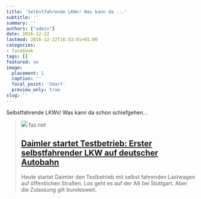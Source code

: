 ```yaml
---
title: 'Selbstfahrende LKWs! Was kann da ...'
subtitle: ''
summary: ''
authors: ["admin"]
date: 2016-12-22
lastmod: 2016-12-22T16:53:01+01:00
categories:
- facebook
tags: []
featured: no
image:
  placement: 1
  caption: ''
  focal_point: 'Smart'
  preview_only: true
slug: ''
---
```

Selbstfahrende LKWs! Was kann da schon schiefgehen...
> [![](https://media1.faz.net/ppmedia/video/4283683121/1.3836175/article_multimedia_overview/36525814.jpg)](http://www.faz.net/aktuell/wirtschaft/daimler-startet-testbetrieb-erster-selbstfahrender-lkw-auf-deutscher-autobahn-13836169.html)
> faz.net
> ## [Daimler startet Testbetrieb: Erster selbstfahrender LKW auf deutscher Autobahn](http://www.faz.net/aktuell/wirtschaft/daimler-startet-testbetrieb-erster-selbstfahrender-lkw-auf-deutscher-autobahn-13836169.html)
>
>Heute startet Daimler den Testbetrieb mit selbst fahrenden Lastwagen auf öffentlichen Straßen. Los geht es auf der A8 bei Stuttgart. Aber die Zulassung gilt bundesweit. 

